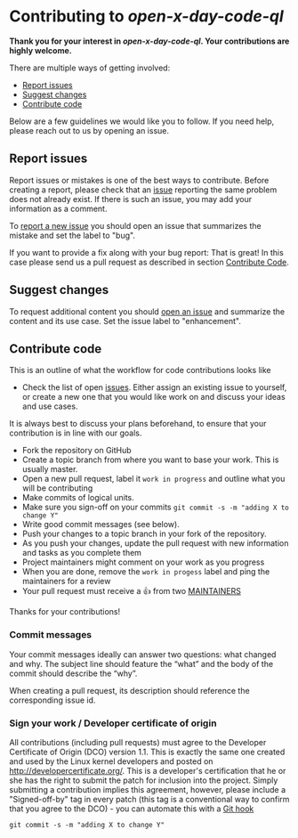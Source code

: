 # Contributing to _open-x-day-code-ql_

**Thank you for your interest in _open-x-day-code-ql_. Your contributions are highly welcome.**

There are multiple ways of getting involved:

- [Report issues](#report-issues) 
- [Suggest changes](#suggest-changes) 
- [Contribute code](#contribute-code) 

Below are a few guidelines we would like you to follow.
If you need help, please reach out to us by opening an issue.

## Report issues <a id="report-issues"></a>
Report issues or mistakes is one of the best ways to contribute. Before creating a report, please check that an [issue](../../issues) reporting the same problem does not already exist. If there is such an issue, you may add your information as a comment.

To [report a new issue](../../issues/new?labels=issue) you should open an issue that summarizes the mistake and set the label to "bug".

If you want to provide a fix along with your bug report: That is great! In this case please send us a pull request as described in section [Contribute Code](#contribute-code).

## Suggest changes <a id="suggest-changes"></a>
To request additional content you should [open an issue](../../issues/new?labels=enhancement) and summarize the content and its use case. Set the issue label to "enhancement".  

## Contribute code <a id="contribute-code"></a>
This is an outline of what the workflow for code contributions looks like

- Check the list of open [issues](../../issues). Either assign an existing issue to yourself, or 
create a new one that you would like work on and discuss your ideas and use cases. 

It is always best to discuss your plans beforehand, to ensure that your contribution is in line with our goals.

- Fork the repository on GitHub
- Create a topic branch from where you want to base your work. This is usually master.
- Open a new pull request, label it `work in progress` and outline what you will be contributing
- Make commits of logical units.
- Make sure you sign-off on your commits `git commit -s -m "adding X to change Y"` 
- Write good commit messages (see below).
- Push your changes to a topic branch in your fork of the repository.
- As you push your changes, update the pull request with new information and tasks as you complete them
- Project maintainers might comment on your work as you progress
- When you are done, remove the `work in progess` label and ping the maintainers for a review
- Your pull request must receive a :thumbsup: from two [MAINTAINERS](docs/CODEOWNERS)

Thanks for your contributions!

### Commit messages
Your commit messages ideally can answer two questions: what changed and why. The subject line should feature the “what” and the body of the commit should describe the “why”.  

When creating a pull request, its description should reference the corresponding issue id.

### Sign your work / Developer certificate of origin
All contributions (including pull requests) must agree to the Developer Certificate of Origin (DCO) version 1.1. This is exactly the same one created and used by the Linux kernel developers and posted on http://developercertificate.org/. This is a developer's certification that he or she has the right to submit the patch for inclusion into the project. Simply submitting a contribution implies this agreement, however, please include a "Signed-off-by" tag in every patch (this tag is a conventional way to confirm that you agree to the DCO) - you can automate this with a [Git hook](https://stackoverflow.com/questions/15015894/git-add-signed-off-by-line-using-format-signoff-not-working)

```
git commit -s -m "adding X to change Y"
```